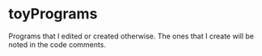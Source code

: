 # toyPrograms
 Programs that I edited or created otherwise. The ones that I create will be noted in the code comments.
